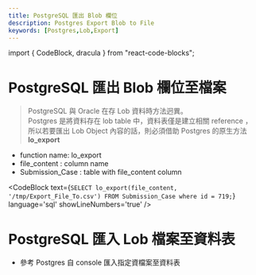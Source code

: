 ```yaml
---
title: PostgreSQL 匯出 Blob 欄位
description: Postgres Export Blob to File
keywords: [Postgres,Lob,Export]
---
```

import { CodeBlock, dracula  } from "react-code-blocks";

# PostgreSQL 匯出 Blob 欄位至檔案

> PostgreSQL 與  Oracle 在存 Lob 資料時方法迥異。 <br/>
> Postgres 是將資料存在 lob table 中，資料表僅是建立相關 reference ， <br/>
> 所以若要匯出 Lob Object 內容的話，則必須借助 Postgres 的原生方法 __lo_export__

* function name: lo_export
* file_content : column name
* Submission_Case : table with file_content column

<CodeBlock text={`
SELECT lo_export(file_content, '/tmp/Export_File_To.csv') FROM Submission_Case where id = 719;
`}
  language='sql'
  showLineNumbers='true'
  /> 

# PostgreSQL 匯入 Lob 檔案至資料表
* 參考 Postgres 自 console 匯入指定資檔案至資料表

